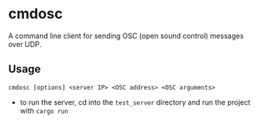 # cmdosc
A command line client for sending OSC (open sound control) messages over UDP.

## Usage
```
cmdosc [options] <server IP> <OSC address> <OSC arguments>
```

- to run the server, cd into the `test_server` directory and run the project with `cargo run`